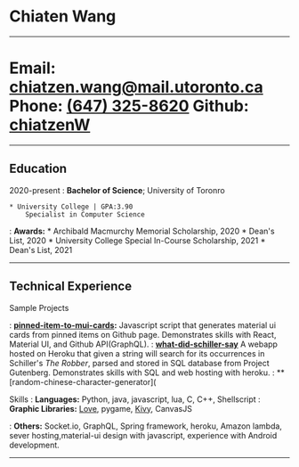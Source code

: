 Chiaten Wang
============


-----------------------------------------------------
**Email**:          [chiatzen.wang@mail.utoronto.ca](mailto:chiatzen.wang@mail.utoronto.ca)
**Phone**:          [(647) 325-8620](tel:+quit:+1+647+325+8620)
**Github**:         [chiatzenW](https://github.com/ChiatzenW)
=======================
----------------------
Education
---------

2020-present
:   **Bachelor of Science**; University of Toronro

    * University College | GPA:3.90
        Specialist in Computer Science
: **Awards:**
    * Archibald Macmurchy Memorial Scholarship, 2020
    * Dean's List, 2020
    * University College Special In-Course Scholarship, 2021
    * Dean's List, 2021



------------------
Technical Experience
--------------------

Sample Projects

:   **[pinned-item-to-mui-cards](https://github.com/ChiatzenW/pinnedItems_to_mui_cards):**
Javascript script that generates  material ui cards from pinned items on Github page. 
Demonstrates skills with React, Material UI, and Github API(GraphQL).
:  **[what-did-schiller-say](https://github.com/ChiatzenW/what-did-schiller-say)**
     A webapp hosted on Heroku that given a string will search for its occurrences in Schiller's *The Robber*, parsed and stored in SQL database from Project Gutenberg. 
     Demonstrates skills with SQL and web hosting with heroku.
:  **[random-chinese-character-generator](

    



Skills
:   **Languages:** 
    Python, java, javascript, lua, C, C++, Shellscript
:   **Graphic Libraries:**
    [Love](https://love2d.org/), pygame, [Kivy](https://kivy.org/#home), CanvasJS 

:   **Others:**
    Socket.io, GraphQL, Spring framework, heroku, Amazon lambda, sever hosting,material-ui design with javascript, experience with Android development.



----
